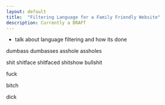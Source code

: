 ```yaml
---
layout: default
title:  "Filtering Language for a Family Friendly Website"
description: Currently a DRAFT
---
```


- talk about language filtering and how its done

dumbass dumbasses asshole assholes

shit shitface shitfaced shitshow bullshit

fuck

bitch

dick